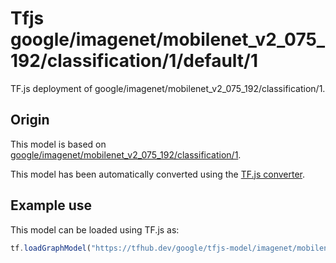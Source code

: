 # Tfjs google/imagenet/mobilenet_v2_075_192/classification/1/default/1
TF.js deployment of google/imagenet/mobilenet_v2_075_192/classification/1.

<!-- parent-model: google/imagenet/mobilenet_v2_075_192/classification/1 -->

## Origin

This model is based on [google/imagenet/mobilenet_v2_075_192/classification/1](https://tfhub.dev/google/imagenet/mobilenet_v2_075_192/classification/1).

This model has been automatically converted using the [TF.js converter](https://github.com/tensorflow/tfjs/tree/master/tfjs-converter).

## Example use
This model can be loaded using TF.js as:

```javascript
tf.loadGraphModel("https://tfhub.dev/google/tfjs-model/imagenet/mobilenet_v2_075_192/classification/1/default/1", { fromTFHub: true })
```
